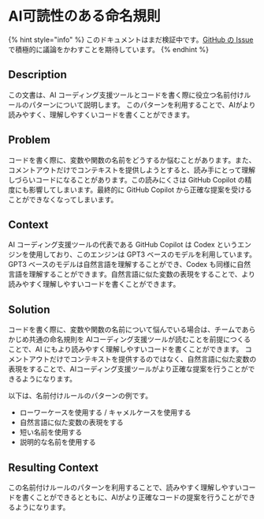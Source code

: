 # AI可読性のある命名規則

{% hint style="info" %}
このドキュメントはまだ検証中です。[GitHub の Issue](https://github.com/AI-Native-Development/docs/issues/6) で積極的に議論をかわすことを期待しています。
{% endhint %}

## Description

この文書は、AI コーディング支援ツールとコードを書く際に役立つ名前付けルールのパターンについて説明します。
このパターンを利用することで、AIがより読みやすく、理解しやすくいコードを書くことができます。

## Problem

コードを書く際に、変数や関数の名前をどうするか悩むことがあります。また、コメントアウトだけでコンテキストを提供しようとすると、読み手にとって理解しづらいコードになることがあります。この読みにくさは GitHub Copilot の精度にも影響してしまいます。最終的に GitHub Copilot から正確な提案を受けることができなくなってしまいます。

## Context

AI コーディング支援ツールの代表である GitHub Copilot は Codex というエンジンを使用しており、このエンジンは GPT3 ベースのモデルを利用しています。GPT3 ベースのモデルは自然言語を理解することができ、Codex も同様に自然言語を理解することができます。自然言語に似た変数の表現をすることで、より読みやすく理解しやすいコードを書くことができます。

## Solution

コードを書く際に、変数や関数の名前について悩んでいる場合は、チームであらかじめ共通の命名規則を AIコーディング支援ツールが読むことを前提につくることで、AI にもより読みやすく理解しやすいコードを書くことができます。
コメントアウトだけでコンテキストを提供するのではなく、自然言語に似た変数の表現をすることで、AIコーディング支援ツールがより正確な提案を行うことができるようになります。

以下は、名前付けルールのパターンの例です。

* ローワーケースを使用する / キャメルケースを使用する
* 自然言語に似た変数の表現をする
* 短い名前を使用する
* 説明的な名前を使用する

## Resulting Context

この名前付けルールのパターンを利用することで、読みやすく理解しやすいコードを書くことができるとともに、AIがより正確なコードの提案を行うことができるようになります。

